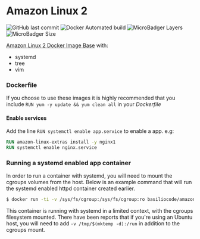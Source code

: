 
# Amazon Linux 2
![GitHub last commit](https://img.shields.io/github/last-commit/edubasilio/docker-amazonlinux?style=plastic)
![Docker Automated build](https://img.shields.io/docker/automated/basiliocode/amazonlinux?style=plastic)
![MicroBadger Layers](https://img.shields.io/microbadger/layers/basiliocode/amazonlinux?style=plastic)
![MicroBadger Size](https://img.shields.io/microbadger/image-size/basiliocode/amazonlinux?style=plastic)

[Amazon Linux 2 Docker Image Base](https://hub.docker.com/repository/docker/basiliocode/amazonlinux) with:
* systemd
* tree
* vim

### Dockerfile
If you choose to use these images it is highly recommended that you include `RUN yum -y update && yum clean all` in your _Dockerfile_

#### Enable services
Add the line `RUN systemctl enable app.service` to enable a app.
e.g:
```dockerfile
RUN amazon-linux-extras install -y nginx1
RUN systemctl enable nginx.service
```

### Running a systemd enabled app container
In order to run a container with systemd, you will need to mount the cgroups volumes from the host. Below is an example command that will run the systemd enabled httpd container created earlier.

```sh
$ docker run -ti -v /sys/fs/cgroup:/sys/fs/cgroup:ro basiliocode/amazonlinux bash
```

This container is running with systemd in a limited context, with the cgroups filesystem mounted. There have been reports that if you're using an Ubuntu host, you will need to add `-v /tmp/$(mktemp -d):/run` in addition to the cgroups mount.